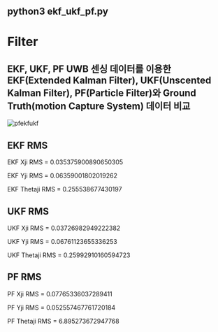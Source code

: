python3 ekf_ukf_pf.py
---
# Filter
EKF, UKF, PF 
UWB 센싱 데이터를 이용한 EKF(Extended Kalman Filter), UKF(Unscented Kalman Filter), PF(Particle Filter)와 Ground Truth(motion Capture System) 데이터 비교 
---
![pfekfukf](https://github.com/KYH04444/filter/assets/121211187/4374f2ba-ea6d-4c55-8d2b-41fa3dfd57ea)

EKF RMS
---

EKF Xji RMS =  0.035375900890650305

EKF Yji RMS =  0.06359001802019262

EKF Thetaji RMS =  0.255538677430197 

UKF RMS
---
UKF Xji RMS =  0.03726982949222382

UKF Yji RMS =  0.06761123655336253

UKF Thetaji RMS =  0.25992910160594723 

PF RMS
---
PF Xji RMS =  0.07765336037289411

PF Yji RMS =  0.052557467761720184

PF Thetaji RMS =  6.895273672947768
